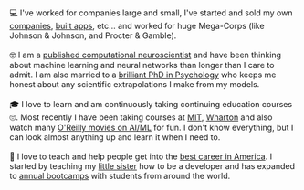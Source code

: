 💻 I've worked for companies large and small, I've started and sold my own [companies](https://inoxoft.com/), [built apps](https://techcrunch.com/2013/12/05/offline-blends-text-audio-and-writer-empowerment-to-create-new-kind-of-ios-publication/), etc... and worked for huge Mega-Corps (like Johnson & Johnson, and Procter & Gamble).
<br/>
<br/>
🤓 I am a [published computational neuroscientist](https://link.springer.com/article/10.1007/s11571-008-9054-0) and have been thinking about machine learning and neural networks than longer than I care to admit. I am also married to a [brilliant PhD in Psychology](https://www.widener.edu/about/faculty-directory/elisa-esposito) who keeps me honest about any scientific extrapolations I make from my models.
<br/>
<br/>
🎓 I love to learn and am continuously taking continuing education courses 🙄. Most recently I have been taking courses at [MIT](https://executive.mit.edu/course-finder), [Wharton](https://executiveeducation.wharton.upenn.edu/for-individuals/all-programs/general-management-program/) and also watch many [O'Reilly movies on AI/ML](https://www.oreilly.com/playlists/discover/) for fun. I don't know everything, but I can look almost anything up and learn it when I need to.
<br/>
<br/>
🙌 I love to teach and help people get into the [best career in America](https://www.businessinsider.com/what-its-like-to-be-a-data-scientist-best-job-in-america-2017-9). I started by teaching my [little sister](https://github.com/emflaugh) how to be a developer and has expanded to [annual bootcamps](https://bradflaugher.com/bootcamp.html) with students from around the world.
